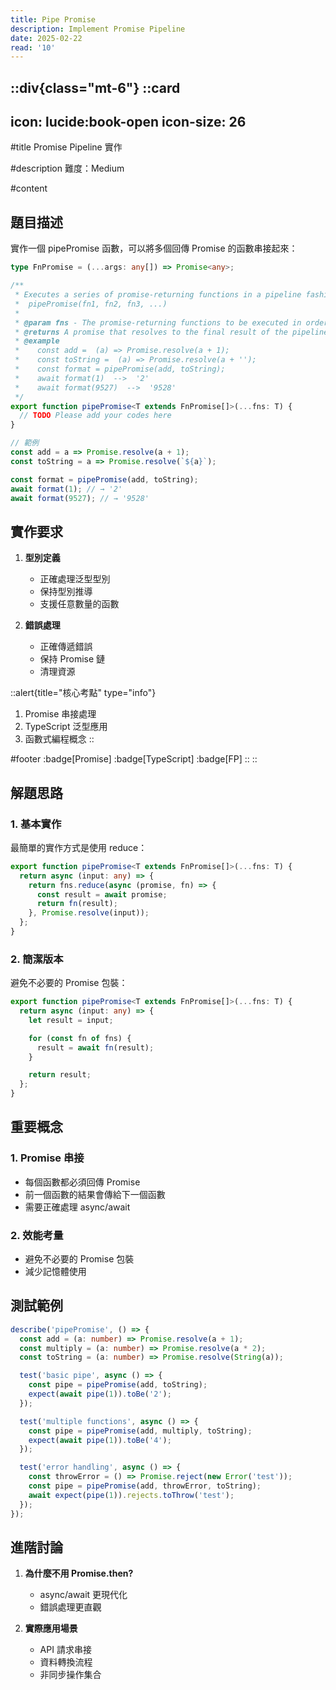 ```yaml
---
title: Pipe Promise
description: Implement Promise Pipeline
date: 2025-02-22
read: '10'
---
```


::div{class="mt-6"}
  ::card
  ---
  icon: lucide:book-open
  icon-size: 26
  ---

  #title
  Promise Pipeline 實作

  #description
  難度：Medium

  #content
  ## 題目描述

  實作一個 pipePromise 函數，可以將多個回傳 Promise 的函數串接起來：

  ```typescript
  type FnPromise = (...args: any[]) => Promise<any>;

  /**
   * Executes a series of promise-returning functions in a pipeline fashion.
   *  pipePromise(fn1, fn2, fn3, ...)
   *
   * @param fns - The promise-returning functions to be executed in order.
   * @returns A promise that resolves to the final result of the pipeline.
   * @example
   *    const add =  (a) => Promise.resolve(a + 1);
   *    const toString =  (a) => Promise.resolve(a + '');
   *    const format = pipePromise(add, toString);
   *    await format(1)  -->  '2'
   *    await format(9527)  -->  '9528'
   */
  export function pipePromise<T extends FnPromise[]>(...fns: T) {
    // TODO Please add your codes here
  }

  // 範例
  const add = a => Promise.resolve(a + 1);
  const toString = a => Promise.resolve(`${a}`);

  const format = pipePromise(add, toString);
  await format(1); // → '2'
  await format(9527); // → '9528'
  ```

  ## 實作要求

  1. **型別定義**
     - 正確處理泛型型別
     - 保持型別推導
     - 支援任意數量的函數

  2. **錯誤處理**
     - 正確傳遞錯誤
     - 保持 Promise 鏈
     - 清理資源

  ::alert{title="核心考點" type="info"}
  1. Promise 串接處理
  2. TypeScript 泛型應用
  3. 函數式編程概念
  ::

  #footer
  :badge[Promise]
  :badge[TypeScript]
  :badge[FP]
  ::
::

## 解題思路

### 1. 基本實作

最簡單的實作方式是使用 reduce：

```typescript
export function pipePromise<T extends FnPromise[]>(...fns: T) {
  return async (input: any) => {
    return fns.reduce(async (promise, fn) => {
      const result = await promise;
      return fn(result);
    }, Promise.resolve(input));
  };
}
```

### 2. 簡潔版本

避免不必要的 Promise 包裝：

```typescript
export function pipePromise<T extends FnPromise[]>(...fns: T) {
  return async (input: any) => {
    let result = input;

    for (const fn of fns) {
      result = await fn(result);
    }

    return result;
  };
}
```

## 重要概念

### 1. Promise 串接

- 每個函數都必須回傳 Promise
- 前一個函數的結果會傳給下一個函數
- 需要正確處理 async/await

### 2. 效能考量

- 避免不必要的 Promise 包裝
- 減少記憶體使用

## 測試範例

```typescript
describe('pipePromise', () => {
  const add = (a: number) => Promise.resolve(a + 1);
  const multiply = (a: number) => Promise.resolve(a * 2);
  const toString = (a: number) => Promise.resolve(String(a));

  test('basic pipe', async () => {
    const pipe = pipePromise(add, toString);
    expect(await pipe(1)).toBe('2');
  });

  test('multiple functions', async () => {
    const pipe = pipePromise(add, multiply, toString);
    expect(await pipe(1)).toBe('4');
  });

  test('error handling', async () => {
    const throwError = () => Promise.reject(new Error('test'));
    const pipe = pipePromise(add, throwError, toString);
    await expect(pipe(1)).rejects.toThrow('test');
  });
});
```

## 進階討論

1. **為什麼不用 Promise.then?**
   - async/await 更現代化
   - 錯誤處理更直觀

2. **實際應用場景**
   - API 請求串接
   - 資料轉換流程
   - 非同步操作集合

